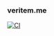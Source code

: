 ### veritem.me
[![CI](https://github.com/makuzaverite/veritem.me/actions/workflows/ci.yml/badge.svg)](https://github.com/makuzaverite/veritem.me/actions/workflows/ci.yml)



